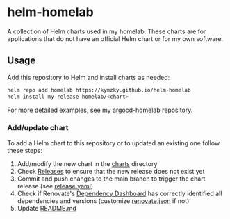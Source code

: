 # helm-homelab

A collection of Helm charts used in my homelab. These charts are for
applications that do not have an official Helm chart or for my own software.

## Usage

Add this repository to Helm and install charts as needed:

```sh
helm repo add homelab https://kymzky.github.io/helm-homelab
helm install my-release homelab/<chart>
```

For more detailed examples, see my [argocd-homelab](https://github.com/kymzky/argocd-homelab)
repository.

### Add/update chart

To add a Helm chart to this repository or to updated an existing one follow
these steps:

1. Add/modify the new chart in the [charts](./charts/) directory
2. Check [Releases](https://github.com/kymzky/helm-homelab/releases) to ensure that the new release does not exist yet
3. Commit and push changes to the main branch to trigger the chart release (see [release.yaml](./.github/workflows/release.yaml))
4. Check if Renovate's [Dependency Dashboard](https://github.com/kymzky/helm-homelab/issues/4)
has correctly identified all dependencies and versions (customize [renovate.json](./renovate.json)
if not)
5. Update [README.md](./README.md)
